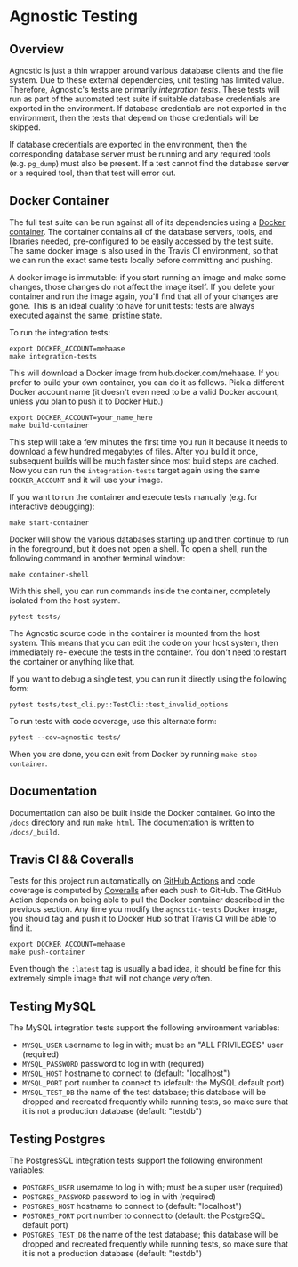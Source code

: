 # Agnostic Testing

## Overview

Agnostic is just a thin wrapper around various database clients and the file system. Due
to these external dependencies, unit testing has limited value. Therefore, Agnostic's
tests are primarily *integration tests*. These tests will run as part of the automated
test suite if suitable database credentials are exported in the environment. If database
credentials are not exported in the environment, then the tests that depend on those
credentials will be skipped.

If database credentials are exported in the environment, then the corresponding database
server must be running and any required tools (e.g. `pg_dump`) must also be present. If
a test cannot find the database server or a required tool, then that test will error
out.

## Docker Container

The full test suite can be run against all of its dependencies using a [Docker
container](https://www.docker.com/). The container contains all of the database servers,
tools, and libraries needed, pre-configured to be easily accessed by the test suite. The
same docker image is also used in the Travis CI environment, so that we can run the
exact same tests locally before committing and pushing.

A docker image is immutable: if you start running an image and make some changes, those
changes do not affect the image itself. If you delete your container and run the image
again, you'll find that all of your changes are gone. This is an ideal quality to have
for unit tests: tests are always executed against the same, pristine state.

To run the integration tests:

    export DOCKER_ACCOUNT=mehaase
    make integration-tests

This will download a Docker image from hub.docker.com/mehaase. If you prefer to build
your own container, you can do it as follows. Pick a different Docker account name (it
doesn't even need to be a valid Docker account, unless you plan to push it to Docker
Hub.)

    export DOCKER_ACCOUNT=your_name_here
    make build-container

This step will take a few minutes the first time you run it because it needs to download
a few hundred megabytes of files. After you build it once, subsequent builds will be
much faster since most build steps are cached. Now you can run the `integration-tests`
target again using the same `DOCKER_ACCOUNT` and it will use your image.

If you want to run the container and execute tests manually (e.g. for interactive
debugging):

    make start-container

Docker will show the various databases starting up and then continue to run in the
foreground, but it does not open a shell. To open a shell, run the following command in
another terminal window:

    make container-shell

With this shell, you can run commands inside the container, completely isolated from the
host system.

    pytest tests/

The Agnostic source code in the container is mounted from the host system. This means
that you can edit the code on your host system, then immediately re- execute the tests
in the container. You don't need to restart the container or anything like that.

If you want to debug a single test, you can run it directly using the following form:

    pytest tests/test_cli.py::TestCli::test_invalid_options

To run tests with code coverage, use this alternate form:

    pytest --cov=agnostic tests/

When you are done, you can exit from Docker by running `make stop-container`.

## Documentation

Documentation can also be built inside the Docker container. Go into the `/docs`
directory and run `make html`. The documentation is written to `/docs/_build`.

## Travis CI && Coveralls

Tests for this project run automatically on [GitHub
Actions](https://github.com/mehaase/agnostic/actions/new) and code coverage is computed
by [Coveralls](https://coveralls.io/github/mehaase/agnostic) after each push to GitHub.
The GitHub Action depends on being able to pull the Docker container described in the
previous section. Any time you modify the `agnostic-tests` Docker image, you should tag
and push it to Docker Hub so that Travis CI will be able to find it.

    export DOCKER_ACCOUNT=mehaase
    make push-container

Even though the `:latest` tag is usually a bad idea, it should be fine for this
extremely simple image that will not change very often.

## Testing MySQL

The MySQL integration tests support the following environment variables:

* `MYSQL_USER` username to log in with; must be an "ALL PRIVILEGES" user
  (required)
* `MYSQL_PASSWORD` password to log in with (required)
* `MYSQL_HOST` hostname to connect to (default: "localhost")
* `MYSQL_PORT` port number to connect to (default: the MySQL default port)
* `MYSQL_TEST_DB` the name of the test database; this database will be dropped
  and recreated frequently while running tests, so make sure that it is not a
  production database (default: "testdb")

## Testing Postgres

The PostgresSQL integration tests support the following environment variables:

* `POSTGRES_USER` username to log in with; must be a super user (required)
* `POSTGRES_PASSWORD` password to log in with (required)
* `POSTGRES_HOST` hostname to connect to (default: "localhost")
* `POSTGRES_PORT` port number to connect to (default: the PostgreSQL default
  port)
* `POSTGRES_TEST_DB` the name of the test database; this database will be
  dropped and recreated frequently while running tests, so make sure that it is
  not a production database (default: "testdb")
